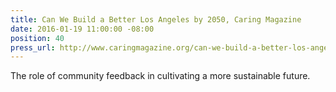 ```yaml
---
title: Can We Build a Better Los Angeles by 2050, Caring Magazine
date: 2016-01-19 11:00:00 -08:00
position: 40
press_url: http://www.caringmagazine.org/can-we-build-a-better-los-angeles-by-2050/
---
```


The role of community feedback in cultivating a more sustainable future.

